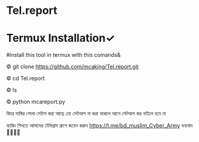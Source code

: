 # Tel.report

# Termux Installation✓

#install this tool in termux with this comands&

© git clone https://github.com/mcaking/Tel.report.git

© cd Tel.report

© ls

© python mcareport.py


কিরে মাঙ্গির পোলা সেটাপ করা আছে তো সেটআপ না করা থাকলে আগে সেটআপ কর নাইলে হবে না 

হ্যাকিং শিখতে আমাদের টেলিগ্রাম গ্রুপে জয়েন করুন 
https://t.me/bd_muslim_Cyber_Army
ধন্যবাদ 🫠😐🥰🥱

